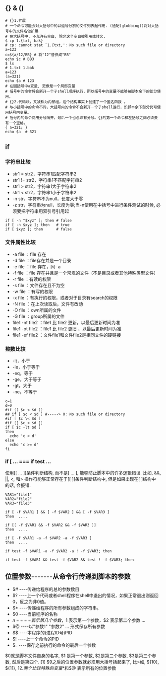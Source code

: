 ## {} & ()                                                                                                                              
```
# {}1.扩展
# 一个命令可能会对大括号中的以逗号分割的文件列表起作用. (通配(globbing))将对大括号中的文件名做扩展
# 在大括号中, 不允许有空白, 除非这个空白被引用或转义.
$ cp 1.{txt, bak}
# cp: cannot stat `1.{txt,': No such file or directory
a=123
c=${a/12/BB} # 将"12"替换成"BB"
echo $c # BB3
$ ls
# 1.txt 1.bak
a=123
(a=321)
echo $a # 123
# 在圆括号中a变量, 更像是一个局部变量
# 括号中的命令将会新开一个子shell顺序执行，所以括号中的变量不能够被脚本余下的部分使用。
# {}2.代码块，又被称为内部组，这个结构事实上创建了一个匿名函数 。
# 与小括号中的命令不同，大括号内的命令不会新开一个子shell运行，即脚本余下部分仍可使用括号内变量。
# 括号内的命令间用分号隔开，最后一个也必须有分号。{}的第一个命令和左括号之间必须要有一个空格。
{ a=321; }
echo $a  # 321

```
## if
### 字符串比较

- str1 = str2，字符串1匹配字符串2
- str1 != str2，字符串1不匹配字符串2
- str1 > str2，字符串1大于字符串2
- str1 < str2，字符串1小于字符串2
- -n str，字符串不为null，长度大于零
- -z str，字符串为null，长度为零;当-n使用在中括号中进行条件测试的时候, 必须要把字符串用双引号引用起

```
if [ -n "$xyz" ]; then # false
if [ -n $xyz ]; then   # true
if [ $xyz ]; then      # false
```

### 文件属性比较

- -a   file ：file 存在
- -d file ：file存在并是一个目录
- -e file ：file 存在，同- a
- -f file ：file 存在并且是一个常规的文件（不是目录或者其他特殊类型文件）
- -r file ：有读的权限
- -s file ：文件存在且不为空
- -w file ：有写的权限
- -x file ：有执行的权限，或者对于目录有search的权限
- -N file ：在上次读取后，文件有改动
- -O file ：own所属的文件
- -G file ：group所属的文件
- file1 -nt file2 ：file1 比 file2 更新，以最后更新时间为准
- file1 -ot file2 ：file1 比 file2 更旧 ，以最后更新时间为准
- file1 -ef file2 ：文件file1和文件file2是相同文件的硬链接

### 整数比较

- -lt，小于
- -le，小于等于
- -eq，等于
- -ge，大于等于
- -gt，大于
- -ne，不等于

```
c=1
d=0
#if (( $c < $d ))
## if [ $c < $d ] #-----> 0: No such file or directory
#if [ $c \< $d ]
#if [[ $c < $d ]]
if [ $c -lt $d ]
then
  echo 'c < d'
else
  echo 'c >= d'
fi
```
### if [ ...  === if test ...
使用[[ ... ]]条件判断结构, 而不是[ ... ], 能够防止脚本中的许多逻辑错误. 比如,
&&, ||, <, 和> 操作符能够正常存在于[[ ]]条件判断结构中, 但是如果出现在[ ]结构中
的话, 会报错.
```
VAR1="file1"
VAR2="file2"
VAR3="file3"

if [ -f $VAR1 ] && [ -f $VAR2 ] && [ -f $VAR3 ]
then  ....

if [[ -f $VAR1 && -f $VAR2 && -f $VAR3 ]]
then  ....

if [ -f $VAR1 -a -f $VAR2 -a -f $VAR3 ]
then  ....

if test -f $VAR1 -a -f $VAR2 -a ! -f $VAR3; then

if test -f $VAR1 && test -f $VAR2 && test ! -f $VAR3; then
```

## 位置参数-------从命令行传递到脚本的参数

- $# ----传递给程序的总的参数数目
- $? ----上一个代码或者shell程序在shell中退出的情况，如果正常退出则返回0，反之为非0值。
- $* ----传递给程序的所有参数组成的字符串。
- $0 ----当前程序的名称
- $n ----表示第几个参数，$1 表示第一个参数，$2 表示第二个参数 ...
- $@ ----以"参数1" "参数2" ... 形式保存所有参数
- $$ ----本程序的(进程ID号)PID
- $! ----上一个命令的PID
- $_ ----保存之前执行的命令的最后一个参数

$0就是脚本文件自身的名字, $1 是第一个参数, $2是第二个参数, $3是第三个参数, 然后是第四个. [1] $9之后的位置参数就必须用大括号括起来了, 比>如, ${10}, ${11}, ${12}.
两个比较特殊的变量$*和$@ 表示所有的位置参数
